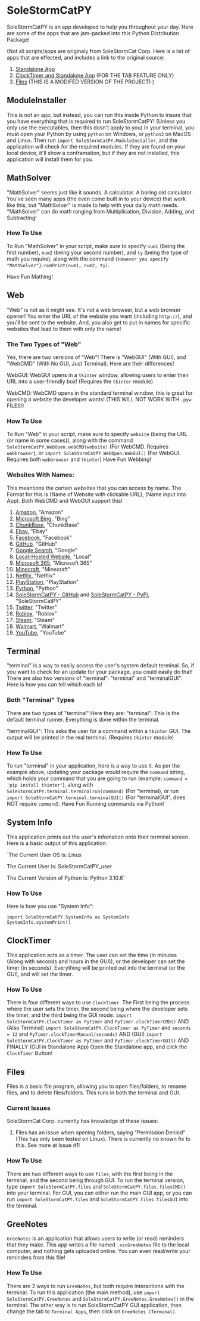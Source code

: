 # SoleStormCatPY

SoleStormCatPY is an app developed to help you throughout your day. Here are some of the apps that are jam-packed into this Python Distribution Package!

(Not all scripts/apps are originaly from SoleStormCat Corp. Here is a list of apps that are effected, and includes a link to the original source:
1. [Standalone App](https://www.geeksforgeeks.org/python-menu-widget-in-tkinter/)
1. [ClockTimer and Standalone App](https://www.geeksforgeeks.org/creating-tabbed-widget-with-python-tkinter/) (FOR THE TAB FEATURE ONLY)
1. [Files](https://data-flair.training/blogs/python-file-explorer-project/) (THIS IS A MODIFED VERSION OF THE PROJECT)
)
## ModuleInstaller
This is not an app, but instead, you can run this inside Python to insure that you have everything that is required to run SoleStormCatPY! (Unless you only use the executables, then this dosn't apply to you)
In your terminal, you must open your Python by using `python` on Windows, or `python3` on MacOS and Linux. Then run `import SoleStormCatPY.ModuleInstaller`, and the application will check for the required modules. If they are found on your local device, it'll show a conframation, but if they are not installed, this application will install them for you.

## MathSolver

"MathSolver" seems just like it sounds. A calculator. A boring old calculator. You've seen many apps (the even come built in to your device) that work like this, but "MathSolver" is made to help with your daily math needs. "MathSolver" can do math ranging from Multiplication, Division, Adding, and Subtracting!

### How To Use
To Run "MathSolver" in your script, make sure to specify `num1` (Being the first number), `num2` (being your second number), and `ty` (being the type of math you require), along with the command `{However you specify "MathSolver"}.numPrint(num1, num2, ty)`.

Have Fun Mathing!

## Web

"Web" is not as it might see. It's not a web browser, but a web browser opener! You enter the URL of the website you want (including `http://`), and you'll be sent to the website. And, you also get to put in names for specific websites that lead to them with only the name!

### The Two Types of "Web"

Yes, there are two versions of "Web"! There is "WebGUI" (With GUI), and "WebCMD" (With No GUI, Just Terminal). Here are their differences!

WebGUI:
WebGUI opens in a `tkinter` window, allowing users to enter their URL into a user-friendly box! (Requires the `tkinter` module)

WebCMD:
WebCMD opens in the standard terminal window, this is great for opening a website the developer wants! (THIS WILL NOT WORK WITH `.pyw` FILES!)

### How To Use
To Run "Web" in your script, make sure to specify `website` (being the URL (or name in some cases)), along with the command `SoleStormCatPY.WebOpen.webCMD(website)` (For WebCMD. Requires `webbrowser`), or `import SoleStormCatPY.WebOpen.WebGUI()` (For WebGUI. Requires both `webbrowser` and `tkinter`)
Have Fun Webbing!

### Websites With Names:
This meantions the certain websites that you can access by name. The Format for this is (Name of Website with clickable URL), (Name input into App). Both WebCMD and WebGUI support this!

1. [Amazon](https://amazon.com), "Amazon"
1. [Microsoft Bing](https://bing.com), "Bing"
1. [ChunkBase](https://chunkbase.com), "ChunkBase"
1. [Ebay](https://ebay.com), "Ebay"
1. [Facebook](https://facebook.com), "Facebook"
1. [GitHub](https://github.com), "GitHub"
1. [Google Search](https://google.com), "Google"
1. [Local-Hosted Website](http://localhost), "Local"
1. [Microsoft 365](https://microsoft365.com), "Microsoft 365"
1. [Minecraft](https://minecraft.net), "Minecraft"
1. [Netflix](https://netflix.com), "Netflix"
1. [PlayStation](https://playstation.com), "PlayStation"
1. [Python](https://python.org), "Python"
1. [SoleStormCatPY - GitHub](https://github.com/solestormcat-corp/solestormcatpy) and [SoleStormCatPY - PyPi](https://pypi.org/project/SoleStormCatPY/), "SoleStormCatPY"
1. [Twitter](https://twitter.com), "Twitter"
1. [Roblox](https://roblox.com), "Roblox"
1. [Steam](https://store.steampowered.com), "Steam"
1. [Walmart](https://walmart.com), "Walmart"
1. [YouTube](https://youtube.com), "YouTube"

## Terminal
"terminal" is a way to easily access the user's system default terminal. So, if you want to check for an update for your package, you could easily do that! There are also two versions of "terminal": "terminal" and "terminalGUI". Here is how you can tell which each is!

### Both "Terminal" Types
There are two types of "terminal" Here they are:
"terminal":
This is the default terminal runner. Everything is done within the terminal.

"terminalGUI":
This asks the user for a command within a `tkinter` GUI. The output will be printed in the real terminal. (Requires `tkinter` module)

### How To Use
To run "terminal" in your application, here is a way to use it. As per the example above, updating your package would require the `command` string, which holds your command that you are going to run (example: `command = 'pip install tkinter'`), along with `SoleStormCatPY.terminal.terminalrun(command)` (For "terminal), or run `import SoleStormCatPY.terminal.terminalGUI()` (For "terminalGUI", does NOT require `command`).
Have Fun Running commands via Python!

## System Info
This application prints out the user's infomation onto their terminal screen. Here is a basic output of this application:

`The Current User OS is:
Linux

The Current User is:
SoleStormCatPY_user

The Current Version of Python is:
Python 3.10.6`

### How To Use
Here is how you use "System Info":

`import SoleStormCatPY.SystemInfo as SystemInfo
SystemInfo.systemPrint()`

## ClockTimer
This application acts as a timer. The user can set the time (in minutes (Along with seconds and hours in the GUI)), or the developer can set the timer (in seconds). Everything will be printed out into the terminal (or the GUI), and will set the timer.

### How To Use
There is four different ways to use `ClockTimer`. The First being the process where the user sets the timer, the second being where the developer sets the timer, and the third being the GUI mode.
`import SoleStormCatPY.ClockTimer as PyTimer` and `PyTimer.clockTimerCMD()`
AND (Also Terminal)
`import SoleStormCatPY.ClockTimer as PyTimer` and `seconds = 12` and `PyTimer.clockTimerManual(seconds)`
AND (GUI)
`import SoleStormCatPY.ClockTimer as PyTimer` and `PyTimer.clockTimerGUI()`
AND FINALLY (GUI in Standalone App)
Open the Standalone app, and click the `ClockTimer` Button!

## Files
Files is a basic file program, allowing you to open files/folders, to rename files, and to delete files/folders. This runs in both the terminal and GUI.

### Current Issues
SoleStormCat Corp. currently has knowledge of these issues:

1. Files has an issue when opening folders, saying "Permission Denied" (This has only been tested on Linux). There is currently no known fix to this. See more at Issue #1!

### How To Use
There are two different ways to use `files`, with the first being in the terminal, and the second being through GUI. To run the terminal version, type `import SoleStormCatPY.files` and `SoleStormCatPY.files.filesCMD()` into your terminal. For GUI, you can either run the main GUI app, or you can run `import SoleStormCatPY.files` and `SoleStormCatPY.files.filesGUI` into the terminal.

## GreeNotes
`GreeNotes` is an application that allows users to write (or read) reminders that they make. This app writes a file named `.sscGreeNotes` file to the local computer, and nothing gets uploaded online. You can even read/write your reminders from this file!

### How To Use
There are 2 ways to run `GreeNotes`, but both require interactions with the terminal. To run this application (the main method), use `import SoleStormCatPY.GreeNotes` and `SoleStormCatPY.GreeNotes.GreeNotes()` in the terminal. The other way is to run SoleStormCatPY GUI application, then change the tab to `Terminal Apps`, then click on `GreeNotes (Terminal)`.
